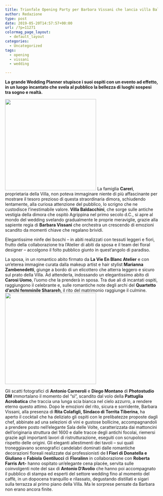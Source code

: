 ```yaml
---
title: Trionfale Opening Party per Barbara Vissani che lancia villa Baldacchini nel mondo del wedding
author: Redazione
type: post
date: 2019-05-20T14:57:57+00:00
url: /?p=11271
colormag_page_layout:
  - default_layout
categories:
  - Uncategorized
tags:
  - opening
  - vissani
  - wedding

---
```

**La grande Wedding Planner stupisce i suoi ospiti con un evento ad effetto, in un luogo incantato che svela al pubblico la bellezza di luoghi sospesi tra sogno e realtà.**

<img decoding="async" loading="lazy" class="alignleft size-medium wp-image-11272" src="https://progressonline.it/wp-content/uploads/2019/05/Ph.-Mariangela-Celli-Copyright-Blog-Teach-Chic-2-300x300.jpg" alt="" width="300" height="300" /> La famiglia **Careri**, proprietaria della Villa, non poteva immaginare niente di più affascinante per mostrare il tesoro prezioso di questa straordinaria dimora, schiudendo lentamente, alla curiosa attenzione del pubblico, lo scrigno che ne custodisce l’inestimabile valore. **Villa Baldacchini**, che sorge sulle antiche vestigia della dimora che ospitò Agrippina nel primo secolo d.C., si apre al mondo del wedding svelando gradualmente le proprie meraviglie, grazie alla sapiente regia di **Barbara Vissani** che orchestra un crescendo di emozioni scandito da momenti chiave che regalano brividi.

Elegantissime ninfe dei boschi &#8211; in abiti realizzati con tessuti leggeri e fiori, frutto della collaborazione tra l’Atelier di abiti da sposa e il team dei floral designer &#8211; accolgono il folto pubblico giunto in quest’angolo di paradiso.

La sposa, in un romantico abito firmato da **La Vie En Blanc Atelier** e con un’eterea immagine curata dalla makeup artist e hair stylist **Marianna Zambenedetti**, giunge a bordo di un elicottero che atterra leggero e sicuro sul prato della Villa. Ad attenderla, indossando un elegantissimo abito di **Carosi Uomo**, l’uomo che la prenderà in sposa. Tra due ali di incantati ospiti, raggiungono il celebrante e, sulle romantiche note degli archi del **Quartetto d’archi femminile Sharareh**, il rito del matrimonio raggiunge il culmine.<img decoding="async" loading="lazy" class="wp-image-11273 size-medium alignright" src="https://progressonline.it/wp-content/uploads/2019/05/Ph.-Mariangela-Celli-Copyright-Blog-Teach-Chic-1-300x300.jpg" alt="" width="300" height="300" />

Gli scatti fotografici di **Antonio Carneroli** e **Diego Montano** di **Photostudio DM** immortalano il momento del “sì”, scandito dal volo della **Pattuglia Acrobatica** che traccia una lunga scia bianca nel cielo azzurro, a rendere eterno questo attimo. Dopo le emozioni del rito, sicura e sorridente, Barbara Vissani, alla presenza di **Rita Colafigli, Sindaco di Torrita Tiberina**, ha aperto il cocktail che ha deliziato gli ospiti con le prelibatezze proposte dagli chef, abbinate ad una selezioni di vini e gustose bollicine, accompagnandoli a prendere posto nell’elegante Sala delle Volte, caratterizzata dai mattoncini dell’originaria struttura del 1600 e dalle tracce degli antichi focolai, riemersi grazie agli importanti lavori di ristrutturazione, eseguiti con scrupoloso rispetto delle origini. Gli eleganti allestimenti dei tavoli &#8211; sui quali troneggiavano scenografici candelabri dominati dalle romantiche decorazioni floreali realizzate dai professionisti de **I Fiori di Donatella e Giuliano** e **Fabiola** **Gentilucci** di **Floralinn** in collaborazione con **Roberta Farris Art-** hanno ospitato un’elegante cena placée, servita sulle coinvolgenti note del sax di **Antonio D’Avolio** che hanno poi accompagnato il pubblico di stampa ed esperti del settore wedding fino al momento del caffè, in un dopocena tranquillo e rilassato, degustando distillati e sigari sulla terrazza al primo piano della Villa. Ma le sorprese pensate da Barbara non erano ancora finite.